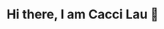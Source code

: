 # Hi there, I am Cacci Lau 👋

<!--
###I'm a senior at John Jay college majoring in Computer Science and Information Security.
### Here on Github you can find my personal projects and study notes.
<!--

